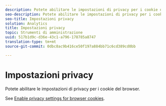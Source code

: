 ```yaml
---
description: Potete abilitare le impostazioni di privacy per i cookie del browser.
seo-description: Potete abilitare le impostazioni di privacy per i cookie del browser.
seo-title: Impostazioni privacy
solution: Analytics
title: Impostazioni privacy
topic: Strumenti di amministrazione
uuid: 517b1d9c-d36e-43c1-a796-178785a8747
translation-type: tm+mt
source-git-commit: 0dbc8ac9b416ce50f197a884bb71c6cd389cd0bb

---
```



# Impostazioni privacy

Potete abilitare le impostazioni di privacy per i cookie del browser.

See [Enable privacy settings for browser cookies](https://marketing.adobe.com/resources/help/en_US/whitepapers/cookies/browser_cookie_settings.html).
